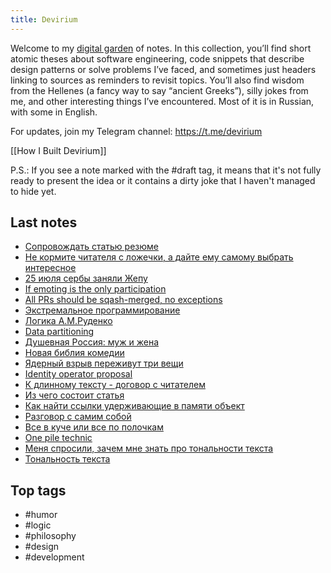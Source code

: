 ```yaml
---
title: Devirium
---
```


Welcome to my [digital garden](https://maggieappleton.com/garden-history) of notes. In this collection, you’ll find short atomic theses about software engineering, code snippets that describe design patterns or solve problems I’ve faced, and sometimes just headers linking to sources as reminders to revisit topics. You’ll also find wisdom from the Hellenes (a fancy way to say “ancient Greeks”), silly jokes from me, and other interesting things I’ve encountered. Most of it is in Russian, with some in English.

For updates, join my Telegram channel: https://t.me/devirium

[[How I Built Devirium]]

P.S.: If you see a note marked with the #draft tag, it means that it's not fully ready to present the idea or it contains a dirty joke that I haven't managed to hide yet.

## Last notes
- [Сопровождать статью резюме](2024-07/Сопровождать-статью-резюме.md)
- [Не кормите читателя с ложечки, а дайте ему самому выбрать интересное](2024-07/Не-кормите-читателя-с-ложечки,-а-дайте-ему-самому-выбрать-интересное.md)
- [25 июля сербы заняли Жепу](2024-07/25-июля-сербы-заняли-Жепу.md)
- [If emoting is the only participation](2024-07/If-emoting-is-the-only-participation.md)
- [All PRs should be sqash-merged, no exceptions](2022/2022-11/All-PRs-should-be-sqash-merged,-no-exceptions.md)
- [Экстремальное программирование](2022/2022-11/Экстремальное-программирование.md)
- [Логика А.М.Руденко](2022/2022-08/Логика-А.М.Руденко.md)
- [Data partitioning](2022/2022-08/Data-partitioning.md)
- [Душевная Россия: муж и жена](2024-07/Душевная-Россия:-муж-и-жена.md)
- [Новая библия комедии](2024-07/Новая-библия-комедии.md)
- [Ядерный взрыв переживут три вещи](2024-07/Ядерный-взрыв-переживут-три-вещи.md)
- [Identity operator proposal](2024-07/Identity-operator-proposal.md)
- [К длинному тексту - договор с читателем](2024-07/К-длинному-тексту---договор-с-читателем.md)
- [Из чего состоит статья](2024-07/Из-чего-состоит-статья.md)
- [Как найти ссылки удерживающие в памяти объект](2024-07/Как-найти-ссылки-удерживающие-в-памяти-объект.md)
- [Разговор с самим собой](draft/Разговор-с-самим-собой.md)
- [Все в куче или все по полочкам](2024-07/Все-в-куче-или-все-по-полочкам.md)
- [One pile technic](2024/2024-01/One-pile-technic.md)
- [Меня спросили, зачем мне знать про тональности текста](2024-07/Меня-спросили,-зачем-мне-знать-про-тональности-текста.md)
- [Тональность текста](2024-07/Тональность-текста.md)

## Top tags
- #humor
- #logic
- #philosophy
- #design
- #development
